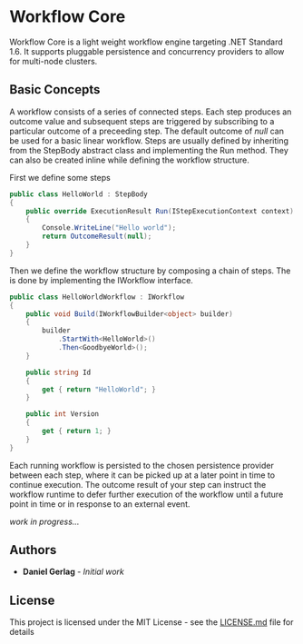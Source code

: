 # Workflow Core

Workflow Core is a light weight workflow engine targeting .NET Standard 1.6.  It supports pluggable persistence and concurrency providers to allow for multi-node clusters.

## Basic Concepts

A workflow consists of a series of connected steps.  Each step produces an outcome value and subsequent steps are triggered by subscribing to a particular outcome of a preceeding step.  The default outcome of *null* can be used for a basic linear workflow.
Steps are usually defined by inheriting from the StepBody abstract class and implementing the Run method.  They can also be created inline while defining the workflow structure.

First we define some steps

```C#
public class HelloWorld : StepBody
{
    public override ExecutionResult Run(IStepExecutionContext context)
    {
        Console.WriteLine("Hello world");
        return OutcomeResult(null);
    }
}
```

Then we define the workflow structure by composing a chain of steps.  The is done by implementing the IWorkflow interface.

```C#
public class HelloWorldWorkflow : IWorkflow
{
    public void Build(IWorkflowBuilder<object> builder)
    {
        builder
            .StartWith<HelloWorld>()
            .Then<GoodbyeWorld>();
    }

    public string Id
    {
        get { return "HelloWorld"; }
    }

    public int Version 
    { 
        get { return 1; }
    }        
}
```

Each running workflow is persisted to the chosen persistence provider between each step, where it can be picked up at a later point in time to continue execution.  The outcome result of your step can instruct the workflow runtime to defer further execution of the workflow until a future point in time or in response to an external event.

*work in progress...*


## Authors

* **Daniel Gerlag** - *Initial work*

## License

This project is licensed under the MIT License - see the [LICENSE.md](LICENSE.md) file for details



